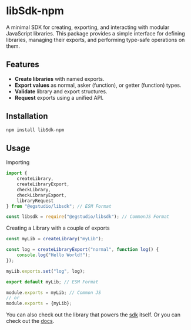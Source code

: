 # libSdk-npm

A minimal SDK for creating, exporting, and interacting with modular JavaScript libraries. This package provides a simple interface for defining libraries, managing their exports, and performing type-safe operations on them.

## Features

- **Create libraries** with named exports.
- **Export values** as normal, asker (function), or getter (function) types.
- **Validate** library and export structures.
- **Request** exports using a unified API.

## Installation

```sh
npm install libSdk-npm
```

## Usage

Importing

```js
import {
    createLibrary,
    createLibraryExport,
    checkLibrary,
    checkLibraryExport,
    libraryRequest
} from "@egstudio/libsdk"; // ESM Format

const libsdk = require("@egstudio/libsdk"); // CommonJS Format
```

Creating a Library with a couple of exports

```js
const myLib = createLibrary("myLib");

const log = createLibraryExport("normal", function log() {
    console.log("Hello World!");
});

myLib.exports.set("log", log);

export default myLib; // ESM Format

module.exports = myLib; // Common JS
// or
module.exports = {myLib};
```

You can also check out the library that powers the [sdk](./sdk.lib.js) itself. Or you can check out the [docs](https://evergreen-studios.github.io/libSdk-npm/).